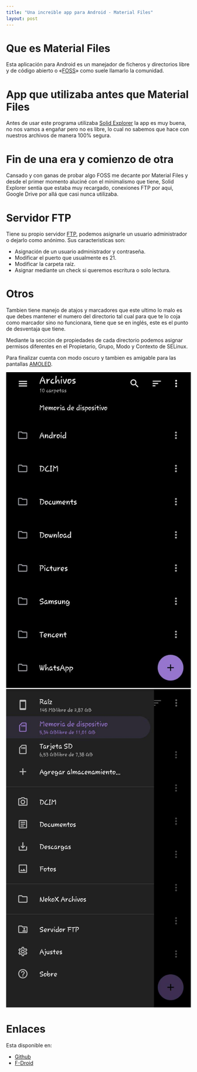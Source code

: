 ```yaml
---
title: "Una increible app para Android - Material Files"
layout: post
---
```

# Que es Material Files

Esta aplicación para Android es un manejador de ficheros y directorios libre y de código abierto o «[FOSS](https://es.wikipedia.org/wiki/Software_libre_y_de_c%C3%B3digo_abierto)» como suele llamarlo la comunidad.

# App que utilizaba antes que Material Files

Antes de usar este programa utilizaba [Solid Explorer](https://neatbytes.com/solidexplorer/) la app es muy buena, no nos vamos a engañar pero no es libre, lo cual no sabemos que hace con nuestros archivos de manera 100% segura.

# Fin de una era y comienzo de otra

Cansado y con ganas de probar algo FOSS me decante por Material Files y desde el primer momento aluciné con el minimalismo que tiene, Solid Explorer sentía que estaba muy recargado, conexiones FTP por aqui, Google Drive por allá que casi nunca utilizaba.

# Servidor FTP

Tiene su propio servidor [FTP](https://es.wikipedia.org/wiki/Protocolo_de_transferencia_de_archivos), podemos asignarle un usuario administrador o dejarlo como anónimo. Sus caracteristicas son:

- Asignación de un usuario administrador y contraseña.
- Modificar el puerto que usualmente es 21.
- Modificar la carpeta raíz.
- Asignar mediante un check si queremos escritura o solo lectura.

# Otros

Tambien tiene manejo de atajos y marcadores que este ultimo lo malo es que debes mantener el numero del directorio tal cual para que te lo coja como marcador sino no funcionara, tiene que se en inglés, este es el punto de desventaja que tiene.

Mediante la sección de propiedades de cada directorio podemos asignar permisos diferentes en el Propietario, Grupo, Modo y Contexto de SELinux.

Para finalizar cuenta con modo oscuro y tambien es amigable para las pantallas [AMOLED](https://es.wikipedia.org/wiki/AMOLED).

![](https://github.com/LoneWolf93/lonewolf93.github.io/blob/master/_images/material-files/material-files-1.jpg?raw=true)
![](https://github.com/LoneWolf93/lonewolf93.github.io/blob/master/_images/material-files/material-files-2.jpg?raw=true)

# Enlaces

Esta disponible en:

- [Github](https://github.com/zhanghai/MaterialFiles)
- [F-Droid](https://f-droid.org/es/packages/me.zhanghai.android.files/)
